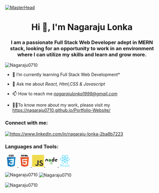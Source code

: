 [![MasterHead](https://user-images.githubusercontent.com/74038190/241765440-80728820-e06b-4f96-9c9e-9df46f0cc0a5.gif)](https://nagaraju0710.github.io/)
<h1 align="center">Hi 👋, I'm Nagaraju Lonka</h1>
<h3 align="center"> I am a passionate Full Stack Web Developer adept in MERN stack, looking for an opportunity to work in an environment where I can utilize my skills and learn and grow more.</h3>


<p align="left"> <img src="https://komarev.com/ghpvc/?username=Nagaraju0710&label=Profile%20views&color=0e75b6&style=flat" alt="Nagaraju0710" /> </p>

- 🌱 I’m currently learning Full Stack Web Development*

- 💬 Ask me about *React, Html,CSS & Javascript*

- 📫 How to reach me *nagarajulonka1999@gmail.com*
- 👨‍💻To know more about my work, please visit my https://nagaraju0710.github.io/Portfolio-Website/

<h3 align="left">Connect with me:</h3>
<p align="left">
<a href="https://www.linkedin.com/in/nagaraju-lonka-2ba8b7223/" target="blank"><img align="center" src="https://raw.githubusercontent.com/rahuldkjain/github-profile-readme-generator/master/src/images/icons/Social/linked-in-alt.svg" alt="https://www.linkedin.com/in/nagaraju-lonka-2ba8b7223" height="30" width="40" /></a>
</p>

<h3 align="left">Languages and Tools:</h3>
<p align="left"> <a href="https://www.w3schools.com/css/" target="_blank" rel="noreferrer"> <img src="https://raw.githubusercontent.com/devicons/devicon/master/icons/css3/css3-original-wordmark.svg" alt="css3" width="40" height="40"/> </a> <a href="https://www.w3.org/html/" target="_blank" rel="noreferrer"> <img src="https://raw.githubusercontent.com/devicons/devicon/master/icons/html5/html5-original-wordmark.svg" alt="html5" width="40" height="40"/> </a> <a href="https://developer.mozilla.org/en-US/docs/Web/JavaScript" target="_blank" rel="noreferrer"> <img src="https://raw.githubusercontent.com/devicons/devicon/master/icons/javascript/javascript-original.svg" alt="javascript" width="40" height="40"/> </a> <a href="https://nodejs.org" target="_blank" rel="noreferrer"> <img src="https://raw.githubusercontent.com/devicons/devicon/master/icons/nodejs/nodejs-original-wordmark.svg" alt="nodejs" width="40" height="40"/> </a> <a href="https://reactjs.org/" target="_blank" rel="noreferrer"> <img src="https://raw.githubusercontent.com/devicons/devicon/master/icons/react/react-original-wordmark.svg" alt="react" width="40" height="40"/> </a> </p>

<p><img align="left" src="https://github-readme-stats.vercel.app/api/top-langs?username=Nagaraju0710&show_icons=true&locale=en&layout=compact" alt="Nagaraju0710" /></p>

<p>&nbsp;<img align="center" src="https://github-readme-stats.vercel.app/api?username=Nagaraju0710&show_icons=true&locale=en" alt="Nagaraju0710" /></p>

<p><img align="center" src="https://github-readme-streak-stats.herokuapp.com/?user=Nagaraju0710&" alt="Nagaraju0710" /></p>
